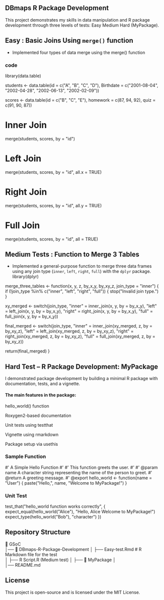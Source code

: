 ## DBmaps R Package Development

This project demonstrates my skills in data manipulation and R package development through three levels of tests: 
Easy
Medium
Hard (MyPackage).

## Easy : Basic Joins Using `merge()` function

- Implemented four types of data merge using the merge() function

 ### code

  library(data.table)

students <- data.table(id = c("A", "B", "C", "D"),
                       Birthdate = c("2001-08-04", "2002-04-28", "2002-06-13", "2002-02-09"))

scores <- data.table(id = c("B", "C", "E"),
                     homework = c(87, 94, 92),
                     quiz = c(91, 90, 87))

  # Inner Join
merge(students, scores, by = "id")

# Left Join
merge(students, scores, by = "id", all.x = TRUE)

# Right Join
merge(students, scores, by = "id", all.y = TRUE)

# Full Join
merge(students, scores, by = "id", all = TRUE)

## Medium Tests : Function to Merge 3 Tables

- Implemented a general-purpose function to merge three data frames using any join type (`inner`, `left`, `right`, `full`) with the `dplyr` package.
  library(dplyr)

merge_three_tables <- function(x, y, z, by_x_y, by_xy_z, join_type = "inner") {
  if (!join_type %in% c("inner", "left", "right", "full")) {
    stop("Invalid join type.")
  }
  
  xy_merged <- switch(join_type,
                      "inner" = inner_join(x, y, by = by_x_y),
                      "left"  = left_join(x, y, by = by_x_y),
                      "right" = right_join(x, y, by = by_x_y),
                      "full"  = full_join(x, y, by = by_x_y))
  
  final_merged <- switch(join_type,
                         "inner" = inner_join(xy_merged, z, by = by_xy_z),
                         "left"  = left_join(xy_merged, z, by = by_xy_z),
                         "right" = right_join(xy_merged, z, by = by_xy_z),
                         "full"  = full_join(xy_merged, z, by = by_xy_z))
  
  return(final_merged)
}


## Hard Test – R Package Development: MyPackage

I demonstrated package development by building a minimal R package with documentation, tests, and a vignette.

#### The main features in the package:

hello_world() function

Roxygen2-based documentation

Unit tests using testthat

Vignette using rmarkdown

Package setup via usethis

### Sample Function

#' A Simple Hello Function
#'
#' This function greets the user.
#'
#' @param name A character string representing the name of the person to greet.
#' @return A greeting message.
#' @export
hello_world <- function(name = "User") {
  paste("Hello,", name, "Welcome to MyPackage!")
}

### Unit Test

test_that("hello_world function works correctly", {
  expect_equal(hello_world("Alice"), "Hello, Alice Welcome to MyPackage!")
  expect_type(hello_world("Bob"), "character")
})

## Repository Structure

📂 GSoC  
│── 📂 DBmaps-R-Package-Development
│   ├── Easy-test.Rmd  # R Markdown file for the test  
│   ├── R Script.R (Medium test)
│   ├── 📂 MyPackage
│  
│── README.md

## License

This project is open-source and is licensed under the MIT License.

